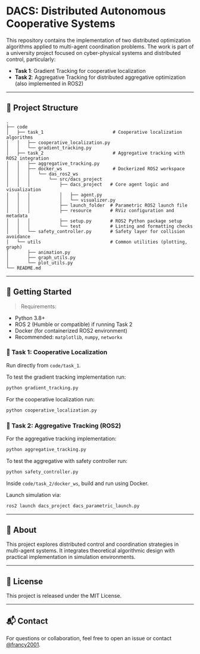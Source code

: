 # DACS: Distributed Autonomous Cooperative Systems

This repository contains the implementation of two distributed optimization algorithms applied to multi-agent coordination problems. The work is part of a university project focused on cyber-physical systems and distributed control, particularly:

- **Task 1**: Gradient Tracking for cooperative localization
- **Task 2**: Aggregative Tracking for distributed aggregative optimization (also implemented in ROS2)

---

## :file_folder: Project Structure

```
.
├── code
│   ├── task_1                          # Cooperative localization algorithms
│   │   ├── cooperative_localization.py
│   │   └── gradient_tracking.py
│   ├── task_2                          # Aggregative tracking with ROS2 integration
│   │   ├── aggregative_tracking.py
│   │   ├── docker_ws                   # Dockerized ROS2 workspace
│   │   │   └── das_ros2_ws
│   │   │       └── src/dacs_project
│   │   │           ├── dacs_project   # Core agent logic and visualization
│   │   │           │   ├── agent.py
│   │   │           │   └── visualizer.py
│   │   │           ├── launch_folder  # Parametric ROS2 launch file
│   │   │           ├── resource       # RViz configuration and metadata
│   │   │           ├── setup.py       # ROS2 Python package setup
│   │   │           └── test           # Linting and formatting checks
│   │   └── safety_controller.py       # Safety layer for collision avoidance
│   └── utils                          # Common utilities (plotting, graph)
│       ├── animation.py
│       ├── graph_utils.py
│       └── plot_utils.py
└── README.md
```

---

## :rocket: Getting Started

> Requirements:
- Python 3.8+
- ROS 2 (Humble or compatible) if running Task 2
- Docker (for containerized ROS2 environment)
- Recommended: `matplotlib`, `numpy`, `networkx`

### :test_tube: Task 1: Cooperative Localization
Run directly from `code/task_1`.

To test the gradient tracking implementation run:
```bash
python gradient_tracking.py
```

For the cooperative localization run:
```bash
python cooperative_localization.py
```

### :robot: Task 2: Aggregative Tracking (ROS2)

For the aggregative tracking implementation:
```bash
python aggregative_tracking.py
```

To test the aggregative with safety controller run:
```bash
python safety_controller.py
```

Inside `code/task_2/docker_ws`, build and run using Docker.

Launch simulation via:
```bash
ros2 launch dacs_project dacs_parametric_launch.py
```

---

## :brain: About

This project explores distributed control and coordination strategies in multi-agent systems. It integrates theoretical algorithmic design with practical implementation in simulation environments.

---

## :page_facing_up: License

This project is released under the MIT License.

---

## :mailbox_with_mail: Contact

For questions or collaboration, feel free to open an issue or contact [@francy2001](https://github.com/francy2001).
